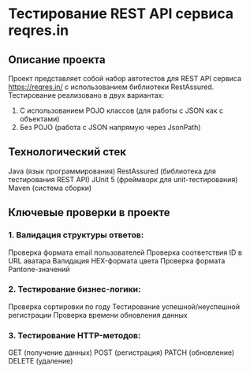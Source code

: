 # Тестирование REST API сервиса reqres.in

## Описание проекта
Проект представляет собой набор автотестов для REST API сервиса https://reqres.in/ с использованием библиотеки RestAssured. Тестирование реализовано в двух вариантах:
  1. С использованием POJO классов (для работы с JSON как с объектами)
  2. Без POJO (работа с JSON напрямую через JsonPath)

## Технологический стек
Java (язык программирования)
RestAssured (библиотека для тестирования REST API)
JUnit 5 (фреймворк для unit-тестирования)
Maven (система сборки)

## Ключевые проверки в проекте
### 1. Валидация структуры ответов:
Проверка формата email пользователей
Проверка соответствия ID в URL аватара
Валидация HEX-формата цвета
Проверка формата Pantone-значений
### 2. Тестирование бизнес-логики:
Проверка сортировки по году
Тестирование успешной/неуспешной регистрации
Проверка времени обновления данных
### 3. Тестирование HTTP-методов:
GET (получение данных)
POST (регистрация)
PATCH (обновление)
DELETE (удаление)
